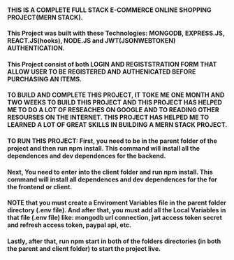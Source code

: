 #### THIS IS A COMPLETE FULL STACK E-COMMERCE ONLINE SHOPPING PROJECT(MERN STACK).
#### This Project was built with these Technologies: MONGODB, EXPRESS.JS, REACT.JS(hooks), NODE.JS and JWT(JSONWEBTOKEN) AUTHENTICATION. 

#### This Project consist of both LOGIN AND REGISTSTRATION FORM THAT ALLOW USER TO BE REGISTERED AND AUTHENICATED BEFORE PURCHASING AN ITEMS.
#### TO BUILD AND COMPLETE THIS PROJECT, IT TOKE ME ONE MONTH AND TWO WEEKS TO BUILD THIS PROJECT AND THIS PROJECT HAS HELPED ME TO DO A LOT OF RESEACHES ON GOOGLE AND TO READING OTHER RESOURSES ON THE INTERNET. THIS PROJECT HAS HELPED ME TO LEARNED A LOT OF GREAT SKILLS IN BUILDING A MERN STACK PROJECT.

#### TO RUN THIS PROJECT: First, you need to be in the parent folder of the project and then run npm install. This command will install all the dependences and dev dependences for the backend.

#### Next, You need to enter into the client folder and run npm install. This command will install all dependences and dev dependences for the for the frontend or client.

#### NOTE that you must create a Enviroment Variables file in the parent folder directory (.env file). And after that, you must add all the Local Variables in that file (.env file) like: mongodb url connection, jwt access token secret and refresh access token, paypal api, etc.
#### Lastly, after that, run npm start in both of the folders directories (in both the parent and client folder) to start the project live.

